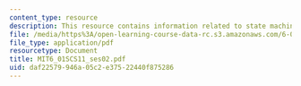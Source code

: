 ```yaml
---
content_type: resource
description: This resource contains information related to state machines.
file: /media/https%3A/open-learning-course-data-rc.s3.amazonaws.com/6-01sc-introduction-to-electrical-engineering-and-computer-science-i-spring-2011/daf22579946a05c2e37522440f875286_MIT6_01SCS11_ses02.pdf
file_type: application/pdf
resourcetype: Document
title: MIT6_01SCS11_ses02.pdf
uid: daf22579-946a-05c2-e375-22440f875286
---
```

